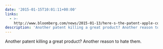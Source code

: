 ```yaml
---
date: '2015-01-15T10:01:11+00:00'
links:
  - >-
    http://www.bloomberg.com/news/2015-01-13/here-s-the-patent-apple-could-use-to-go-after-gopro.html
description: 'Another patent killing a great product? Another reason to hate them.  '
---
```

Another patent killing a great product? Another reason to hate them.  
